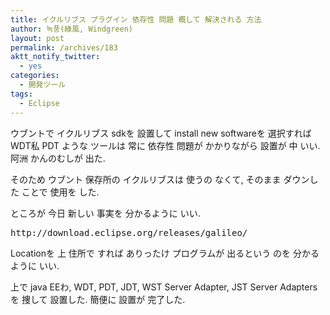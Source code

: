 ```yaml
---
title: イクルリブス プラグイン 依存性 問題 概して 解決される 方法
author: 녹풍(綠風, Windgreen)
layout: post
permalink: /archives/183
aktt_notify_twitter:
  - yes
categories:
  - 開発ツール
tags:
  - Eclipse
---
```

ウブントで イクルリブス sdkを 設置して install new softwareを 選択すれば WDT私 PDT ような ツールは 常に 依存性 問題が かかりながら 設置が 中 いい. 阿洲 かんのむしが 出た.

そのため ウブント 保存所の イクルリブスは 使うの なくて, そのまま ダウンした ことで 使用を した.

ところが 今日 新しい 事実を 分かるように いい.</p> 

<pre class="brush:plain">http://download.eclipse.org/releases/galileo/</pre>



Locationを 上 住所で すれば ありったけ プログラムが 出るという のを 分かるように いい.

上で java EEわ, WDT, PDT, JDT, WST Server Adapter, JST Server Adapters を 捜して 設置した. 簡便に 設置が 完了した.